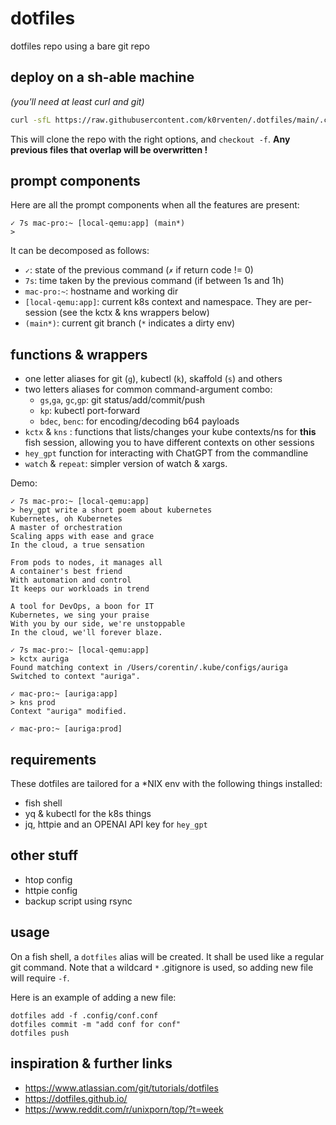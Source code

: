 # dotfiles

dotfiles repo using a bare git repo

## deploy on a sh-able machine

_(you'll need at least curl and git)_

```sh
curl -sfL https://raw.githubusercontent.com/k0rventen/.dotfiles/main/.config/setup.sh | sh
```

This will clone the repo with the right options, and `checkout -f`.
__Any previous files that overlap will be overwritten !__


## prompt components

Here are all the prompt components when all the features are present:
```
✓ 7s mac-pro:~ [local-qemu:app] (main*)
> 
```
It can be decomposed as follows:
- `✓`: state of the previous command (`✗` if return code != 0)
- `7s`: time taken by the previous command (if between 1s and 1h)
- `mac-pro:~`: hostname and working dir
- `[local-qemu:app]`: current k8s context and namespace. They are per-session (see the kctx & kns wrappers below)
- `(main*)`: current git branch (`*` indicates a dirty env)
 

## functions & wrappers

- one letter aliases for git (`g`), kubectl (`k`), skaffold (`s`) and others
- two letters aliases for common command-argument combo:
  - `gs`,`ga`, `gc`,`gp`: git status/add/commit/push
  - `kp`: kubectl port-forward
  - `bdec`, `benc`: for encoding/decoding b64 payloads
- `kctx` & `kns` : functions that lists/changes your kube contexts/ns for __this__ fish session, allowing you to have different contexts on
  other sessions
- `hey_gpt` function for interacting with ChatGPT from the commandline
- `watch` & `repeat`: simpler version of watch & xargs.

Demo:

```
✓ 7s mac-pro:~ [local-qemu:app]
> hey_gpt write a short poem about kubernetes
Kubernetes, oh Kubernetes
A master of orchestration
Scaling apps with ease and grace
In the cloud, a true sensation

From pods to nodes, it manages all
A container's best friend
With automation and control
It keeps our workloads in trend

A tool for DevOps, a boon for IT
Kubernetes, we sing your praise
With you by our side, we're unstoppable
In the cloud, we'll forever blaze.

✓ 7s mac-pro:~ [local-qemu:app]
> kctx auriga 
Found matching context in /Users/corentin/.kube/configs/auriga
Switched to context "auriga".

✓ mac-pro:~ [auriga:app]
> kns prod
Context "auriga" modified.

✓ mac-pro:~ [auriga:prod]
```


## requirements

These dotfiles are tailored for a *NIX env with the following things installed:
- fish shell
- yq & kubectl for the k8s things
- jq, httpie and an OPENAI API key for `hey_gpt`

## other stuff

- htop config
- httpie config
- backup script using rsync

## usage

On a fish shell, a `dotfiles` alias will be created. It shall be used like a regular git command. 
Note that a wildcard `*` .gitignore is used, so adding new file will require `-f`. 

Here is an example of adding a new file:
```
dotfiles add -f .config/conf.conf
dotfiles commit -m "add conf for conf"
dotfiles push
```

## inspiration & further links

- https://www.atlassian.com/git/tutorials/dotfiles
- https://dotfiles.github.io/
- https://www.reddit.com/r/unixporn/top/?t=week


